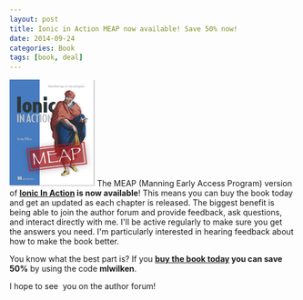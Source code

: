 ```yaml
---
layout: post
title: Ionic in Action MEAP now available! Save 50% now!
date: 2014-09-24
categories: Book
tags: [book, deal]
---
```

[<img src="/assets/media/wilken_cover150.jpg" class="img-left" alt="Ionic In Action Book Cover" />](http://www.manning.com/wilken?a_aid=ionicinaction) The MEAP (Manning Early Access Program) version of **[Ionic In Action](http://www.manning.com/wilken?a_aid=ionicinaction) is now available**! This means you can buy the book today and get an updated as each chapter is released. The biggest benefit is being able to join the author forum and provide feedback, ask questions, and interact directly with me. I'll be active regularly to make sure you get the answers you need. I'm particularly interested in hearing feedback about how to make the book better.

You know what the best part is? If you **[buy the book today](http://www.manning.com/wilken?a_aid=ionicinaction) you can save 50%** by using the code **mlwilken**.

I hope to see  you on the author forum!
